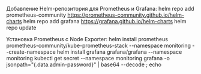 Добавление Helm-репозитория для Prometheus и Grafana:
    helm repo add prometheus-community https://prometheus-community.github.io/helm-charts
    helm repo add grafana https://grafana.github.io/helm-charts
    helm repo update


Установка Prometheus с Node Exporter:
    helm install prometheus prometheus-community/kube-prometheus-stack --namespace monitoring --create-namespace
    helm install grafana grafana/grafana --namespace monitoring
    kubectl get secret --namespace monitoring grafana -o jsonpath="{.data.admin-password}" | base64 --decode ; echo

